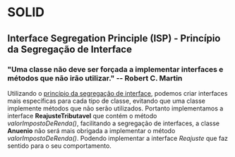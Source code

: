 # SOLID

## Interface Segregation Principle (ISP) - Princípio da Segregação de Interface
### "Uma classe não deve ser forçada a implementar interfaces e métodos que não irão utilizar." -- Robert C. Martin

Utilizando o [princípio da segregação de interface](https://en.wikipedia.org/wiki/Interface_segregation_principle), podemos criar interfaces mais específicas para cada tipo de classe, evitando que uma classe implemente métodos que não serão utilizados.
Portanto implementamos a interface **ReajusteTributavel** que contém o método *valorImpostoDeRenda()*, facilitando a segregação de interfaces, a classe **Anuenio** não será mais obrigada a implementar o método *valorImpostoDeRenda()*. Podendo implementar a interface *Reajuste* que faz sentido para o seu comportamento.
